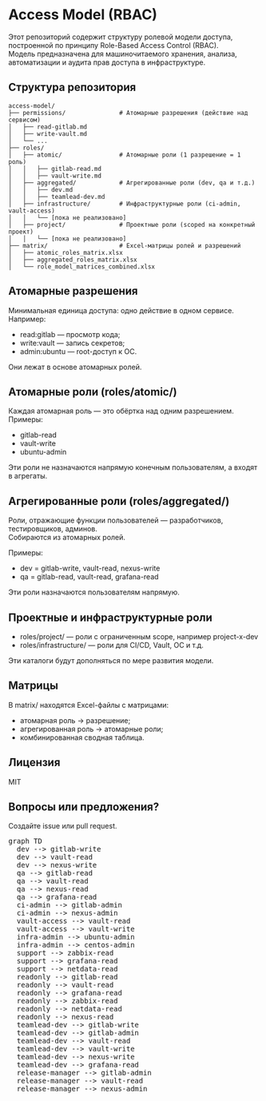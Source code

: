 # Access Model (RBAC)

Этот репозиторий содержит структуру ролевой модели доступа, построенной по принципу Role-Based Access Control (RBAC).  
Модель предназначена для машиночитаемого хранения, анализа, автоматизации и аудита прав доступа в инфраструктуре.

## Структура репозитория

```
access-model/
├── permissions/               # Атомарные разрешения (действие над сервисом)
│   ├── read-gitlab.md
│   ├── write-vault.md
│   └── ...
├── roles/
│   ├── atomic/                # Атомарные роли (1 разрешение = 1 роль)
│   │   ├── gitlab-read.md
│   │   ├── vault-write.md
│   ├── aggregated/            # Агрегированные роли (dev, qa и т.д.)
│   │   ├── dev.md
│   │   ├── teamlead-dev.md
│   ├── infrastructure/        # Инфраструктурные роли (ci-admin, vault-access)
│   │   └── [пока не реализовано]
│   ├── project/               # Проектные роли (scoped на конкретный проект)
│   │   └── [пока не реализовано]
├── matrix/                    # Excel-матрицы ролей и разрешений
│   ├── atomic_roles_matrix.xlsx
│   ├── aggregated_roles_matrix.xlsx
│   └── role_model_matrices_combined.xlsx
```

## Атомарные разрешения

Минимальная единица доступа: одно действие в одном сервисе.  
Например:

- read:gitlab — просмотр кода;
- write:vault — запись секретов;
- admin:ubuntu — root-доступ к ОС.

Они лежат в основе атомарных ролей.

## Атомарные роли (roles/atomic/)

Каждая атомарная роль — это обёртка над одним разрешением. Примеры:

- gitlab-read
- vault-write
- ubuntu-admin

Эти роли не назначаются напрямую конечным пользователям, а входят в агрегаты.

## Агрегированные роли (roles/aggregated/)

Роли, отражающие функции пользователей — разработчиков, тестировщиков, админов.  
Собираются из атомарных ролей.

Примеры:

- dev = gitlab-write, vault-read, nexus-write
- qa = gitlab-read, vault-read, grafana-read

Эти роли назначаются пользователям напрямую.

## Проектные и инфраструктурные роли

- roles/project/ — роли с ограниченным scope, например project-x-dev
- roles/infrastructure/ — роли для CI/CD, Vault, ОС и т.д.

Эти каталоги будут дополняться по мере развития модели.

## Матрицы

В matrix/ находятся Excel-файлы с матрицами:

- атомарная роль → разрешение;
- агрегированная роль → атомарные роли;
- комбинированная сводная таблица.

## Лицензия

MIT

## Вопросы или предложения?

Создайте issue или pull request.


<pre>
graph TD
  dev --> gitlab-write
  dev --> vault-read
  dev --> nexus-write
  qa --> gitlab-read
  qa --> vault-read
  qa --> nexus-read
  qa --> grafana-read
  ci-admin --> gitlab-admin
  ci-admin --> nexus-admin
  vault-access --> vault-read
  vault-access --> vault-write
  infra-admin --> ubuntu-admin
  infra-admin --> centos-admin
  support --> zabbix-read
  support --> grafana-read
  support --> netdata-read
  readonly --> gitlab-read
  readonly --> vault-read
  readonly --> grafana-read
  readonly --> zabbix-read
  readonly --> netdata-read
  readonly --> nexus-read
  teamlead-dev --> gitlab-write
  teamlead-dev --> gitlab-admin
  teamlead-dev --> vault-read
  teamlead-dev --> vault-write
  teamlead-dev --> nexus-write
  teamlead-dev --> grafana-read
  release-manager --> gitlab-admin
  release-manager --> vault-read
  release-manager --> nexus-admin
  </pre>